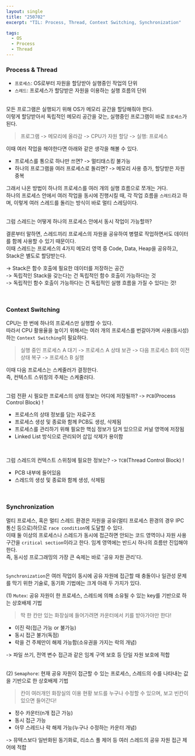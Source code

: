 ```yaml
---
layout: single
title: "250702"
excerpt: "TIL: Process, Thread, Context Switching, Synchronization"

tags:
  - OS
  - Process
  - Thread
---
```


### Process & Thread
- `프로세스`: OS로부터 자원을 할당받아 실행중인 작업의 단위 <br>
- `스레드`: 프로세스가 할당받은 자원을 이용하는 실행 흐름의 단위 <br><br>

모든 프로그램은 실행되기 위해 OS가 메모리 공간을 할당해줘야 한다. <br>
이렇게 할당받아서 독립적인 메모리 공간을 갖는, 실행중인 프로그램이 바로 `프로세스`가 된다. <br>

> 프로그램 -> 메모리에 올라감 -> CPU가 자원 할당 -> 실행: 프로세스 

이때 여러 작업을 해야한다면 아래와 같은 생각을 해볼 수 있다.
- 프로세스를 통으로 하나만 쓰면? -> 멀티태스킹 불가능 <br>
- 하나의 프로그램을 여러 프로세스로 돌리면? -> 메모리 사용 증가, 할당받은 자원 중복 <br>

그래서 나온 방법이 하나의 프로세스를 여러 개의 실행 흐름으로 쪼개는 거다.<br>
하나의 프로세스 안에서 여러 작업을 동시에 진행시킬 때, 각 작업 흐름을 `스레드`라고 하며, 이렇게 여러 스레드를 돌리는 방식이 바로 멀티 스레딩이다. <br><br>

그럼 스레드는 어떻게 하나의 프로세스 안에서 동시 작업이 가능할까?<br>

결론부터 말하면, 스레드끼리 프로세스의 자원을 공유하여 병렬로 작업하면서도 데이터를 함께 사용할 수 있기 때문이다.<br>
이때 스레드는 프로세스의 4가지 메모리 영역 중 Code, Data, Heap을 공유하고, Stack은 별도로 할당받는다. <br>

-> Stack은 함수 호출에 필요한 데이터를 저장하는 공간 <br>
-> 독립적인 Stack을 갖는다는 건 독립적인 함수 호출이 가능하다는 것 <br>
-> 독립적인 함수 호출이 가능하다는 건 독립적인 실행 흐름을 가질 수 있다는 것!

<br>

### Context Switching
CPU는 한 번에 하나의 프로세스만 실행할 수 있다. <br>
따라서 CPU 활용율을 높이기 위해서는 여러 개의 프로세스를 번갈아가며 사용(동시성)하는 `Context Switching`이 필요하다. <br>

> 실행 중인 프로세스 A 대기 -> 프로세스 A 상태 보관 -> 다음 프로세스 B의 이전 상태 복구 -> 프로세스 B 실행 

이때 다음 프로세스는 스케줄러가 결정한다. <br>
즉, 컨텍스트 스위칭의 주체는 스케줄러다. <br><br>

그럼 전환 시 필요한 프로세스의 상태 정보는 어디에 저장될까? -> `PCB`(Process Control Block) ! <br>
- 프로세스의 상태 정보를 담는 자료구조
- 프로세스 생성 및 종료와 함께 PCB도 생성, 삭제됨
- 프로세스를 관리하기 위해 필요한 핵심 정보가 담겨 있으므로 커널 영역에 저장됨
- Linked List 방식으로 관리되어 삽입 삭제가 용이함

<br>

그럼 스레드의 컨텍스트 스위칭에 필요한 정보는? -> `TCB`(Thread Control Block) !
- PCB 내부에 들어있음
- 스레드의 생성 및 종료와 함께 생성, 삭제됨

<br>

### Synchronization
멀티 프로세스, 혹은 멀티 스레드 환경은 자원을 공유(멀티 프로세스 환경의 경우 IPC 통신 등으로)하므로 `race condition`에 도달할 수 있다. <br>
이때 둘 이상의 프로세스나 스레드가 동시에 접근하면 안되는 코드 영역이나 자원 사용 구간을 `critical section`이라고 한다. 임계 영역에는 반드시 하나의 흐름만 진입해야 한다. <br>
즉, 동시성 프로그래밍의 가장 큰 숙제는 바로 '공유 자원 관리'다. <br><br>

`Synchronization`은 여러 작업이 동시에 공유 자원에 접근할 때 충돌이나 일관성 문제를 막기 위한 기술로, 동기화 기법에는 크게 아래 두 가지가 있다. <br>

(1) `Mutex`: 공유 자원이 한 프로세스, 스레드에 의해 소유될 수 있는 key를 기반으로 하는 상호배제 기법 <br>
> 딱 한 칸만 있는 화장실에 들어가려면 카운터에서 키를 받아가야만 한다!

- 이진 락(접근 가능 or 불가능)
- 동시 접근 불가(독점)
- 락을 건 주체만이 해제 가능함(소유권을 가지는 락의 개념)

-> 파일 쓰기, 전역 변수 접근과 같은 임계 구역 보호 등 단일 자원 보호에 적합 <br><br>

(2) `Semaphore`: 현재 공유 자원이 접근할 수 있는 프로세스, 스레드의 수를 나타내는 값을 기반으로 한 상호배제 기법 <br>
> 칸이 여러개인 화장실의 이용 현황 보드를 누구나 수정할 수 있으며, 보고 빈칸이 있으면 들어간다!

- 정수 카운터(n개 접근 가능)
- 동시 접근 가능
- 아무 스레드나 락 해제 가능(누구나 수정하는 카운터 개념)

-> 뮤텍스보다 일반화된 동기화로, 리소스 풀 제어 등 여러 스레드의 공유 자원 접근 제어에 적합
